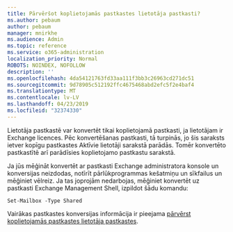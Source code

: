 ```yaml
---
title: Pārvēršot koplietojamās pastkastes lietotāja pastkasti?
ms.author: pebaum
author: pebaum
manager: mnirkhe
ms.audience: Admin
ms.topic: reference
ms.service: o365-administration
localization_priority: Normal
ROBOTS: NOINDEX, NOFOLLOW
description: ''
ms.openlocfilehash: 4da54121763fd33aa111f3bb3c26963cd271dc51
ms.sourcegitcommit: 9d78905c512192ffc4675468abd2efc5f2e4baf4
ms.translationtype: MT
ms.contentlocale: lv-LV
ms.lasthandoff: 04/23/2019
ms.locfileid: "32374330"
---
```

Lietotāja pastkastē var konvertēt tikai koplietojamā pastkasti, ja lietotājam ir Exchange licences. Pēc konvertēšanas pastkasti, tā turpinās, jo šis saraksts ietver kopīgu pastkastes Aktīvie lietotāji sarakstā parādās. Tomēr konvertēto pastkastītē arī parādīsies koplietojamo pastkastu sarakstā. 
  
Ja jūs mēģināt konvertēt ar pastkasti Exchange administratora konsole un konversijas neizdodas, notīrīt pārlūkprogrammas kešatmiņu un sīkfailus un mēģiniet vēlreiz. Ja tas joprojām nedarbojas, mēģiniet konvertēt uz pastkasti Exchange Management Shell, izpildot šādu komandu:
  
```
Set-Mailbox -Type Shared
```

Vairākas pastkastes konversijas informācija ir pieejama [pārvērst koplietojamās pastkastes lietotāja pastkastes](https://support.office.com/client/2e122487-e1f5-4f26-ba41-5689249d93ba).
  
